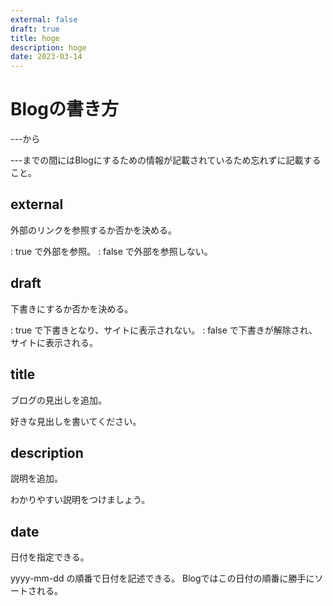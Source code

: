 ```yaml
---
external: false
draft: true
title: hoge
description: hoge
date: 2023-03-14
---
```


# Blogの書き方

---から

---までの間にはBlogにするための情報が記載されているため忘れずに記載すること。

## external
外部のリンクを参照するか否かを決める。

: true で外部を参照。
: false で外部を参照しない。

## draft
下書きにするか否かを決める。

: true で下書きとなり、サイトに表示されない。
: false で下書きが解除され、サイトに表示される。

## title
ブログの見出しを追加。

好きな見出しを書いてください。

## description
説明を追加。

わかりやすい説明をつけましょう。

## date
日付を指定できる。

yyyy-mm-dd の順番で日付を記述できる。
Blogではこの日付の順番に勝手にソートされる。
